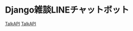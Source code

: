 # Django雑談LINEチャットボット

[TalkAPI](https://a3rt.recruit-tech.co.jp/product/talkAPI/)
[TalkAPI](https://a3rt.recruit-tech.co.jp/product/talkAPI/)
